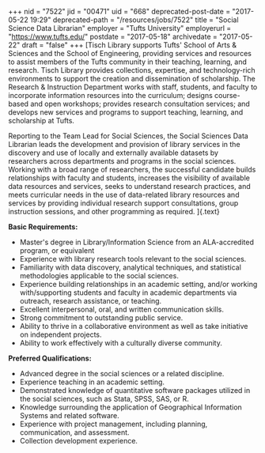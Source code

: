 +++
nid = "7522"
jid = "00471"
uid = "668"
deprecated-post-date = "2017-05-22 19:29"
deprecated-path = "/resources/jobs/7522"
title = "Social Science Data Librarian"
employer = "Tufts University"
employerurl = "https://www.tufts.edu/"
postdate = "2017-05-18"
archivedate = "2017-05-22"
draft = "false"
+++
[Tisch Library supports Tufts' School of Arts & Sciences and the School
of Engineering, providing services and resources to assist members of
the Tufts community in their teaching, learning, and research. Tisch
Library provides collections, expertise, and technology-rich
environments to support the creation and dissemination of scholarship.
The Research & Instruction Department works with staff, students, and
faculty to incorporate information resources into the curriculum;
designs course-based and open workshops; provides research consultation
services; and develops new services and programs to support teaching,
learning, and scholarship at Tufts.

Reporting to the Team Lead for Social Sciences, the Social Sciences Data
Librarian leads the development and provision of library services in the
discovery and use of locally and externally available datasets by
researchers across departments and programs in the social sciences.
Working with a broad range of researchers, the successful candidate
builds relationships with faculty and students, increases the visibility
of available data resources and services, seeks to understand research
practices, and meets curricular needs in the use of data-related library
resources and services by providing individual research support
consultations, group instruction sessions, and other programming as
required.
]{.text}
  
**Basic Requirements:**

-   Master's degree in Library/Information Science from an
    ALA-accredited program, or equivalent
-   Experience with library research tools relevant to the social
    sciences.
-   Familiarity with data discovery, analytical techniques, and
    statistical methodologies applicable to the social sciences.
-   Experience building relationships in an academic setting, and/or
    working with/supporting students and faculty in academic departments
    via outreach, research assistance, or teaching.
-   Excellent interpersonal, oral, and written communication skills.
-   Strong commitment to outstanding public service.
-   Ability to thrive in a collaborative environment as well as take
    initiative on independent projects.
-   Ability to work effectively with a culturally diverse community.

**Preferred Qualifications:**

-   Advanced degree in the social sciences or a related discipline.
-   Experience teaching in an academic setting.
-   Demonstrated knowledge of quantitative software packages utilized in
    the social sciences, such as Stata, SPSS, SAS, or R.
-   Knowledge surrounding the application of Geographical Information
    Systems and related software.
-   Experience with project management, including planning,
    communication, and assessment.
-   Collection development experience.
